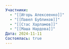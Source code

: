 ```yaml
---
Участники:
  - "[[Игорь Алексеенко]]"
  - "[[Павел Бубликов]]"
  - "[[Стас Харламов]]"
  - "[[Маша Нардова]]"
Дата: 2024-11-11
Состоялась: true
---
```


